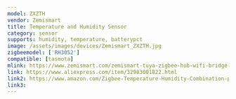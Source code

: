 ```yaml
---
model: ZXZTH
vendor: Zemismart
title: Temperature and Humidity Sensor
category: sensor
supports: humidity, temperature, batterypct
image: /assets/images/devices/Zemismart_ZXZTH.jpg
zigbeemodel: ['RH3052']
compatible: [tasmota]
mlink: https://www.zemismart.com/zemismart-tuya-zigbee-hub-wifi-bridge-wireless-smart-home-remote-control-p0267.html
link: https://www.aliexpress.com/item/32983001822.html
link2: https://www.amazon.com/Zigbee-Temperature-Humidity-Combination-packages/dp/B07NM6CF79?th=1
link3: 
---
```

